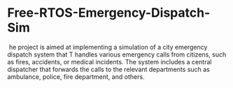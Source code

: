 # Free-RTOS-Emergency-Dispatch-Sim
‭ he project is aimed at implementing a simulation of a city emergency dispatch system that‬ T ‭handles various emergency calls from citizens, such as fires, accidents, or medical incidents.‬ ‭The system includes a central dispatcher that forwards the calls to the relevant departments‬ ‭such as ambulance, police, fire department, and others.
